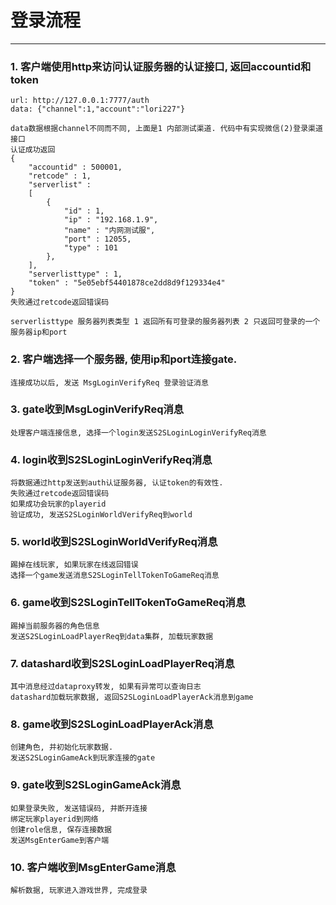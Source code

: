 # 登录流程


***
### 1. 客户端使用http来访问认证服务器的认证接口, 返回accountid和token
	url: http://127.0.0.1:7777/auth
	data: {"channel":1,"account":"lori227"}
	
	data数据根据channel不同而不同, 上面是1 内部测试渠道. 代码中有实现微信(2)登录渠道接口
	认证成功返回
	{
		"accountid" : 500001,
		"retcode" : 1,
		"serverlist" : 
		[
			{
				"id" : 1,
				"ip" : "192.168.1.9",
				"name" : "内网测试服",
				"port" : 12055,
				"type" : 101
			},
		],
		"serverlisttype" : 1,
		"token" : "5e05ebf54401878ce2dd8d9f129334e4"
	}
	失败通过retcode返回错误码

	serverlisttype 服务器列表类型 1 返回所有可登录的服务器列表 2 只返回可登录的一个服务器ip和port

### 2. 客户端选择一个服务器, 使用ip和port连接gate. 
	连接成功以后, 发送 MsgLoginVerifyReq 登录验证消息

### 3. gate收到MsgLoginVerifyReq消息
	处理客户端连接信息, 选择一个login发送S2SLoginLoginVerifyReq消息

### 4. login收到S2SLoginLoginVerifyReq消息
	将数据通过http发送到auth认证服务器, 认证token的有效性.
	失败通过retcode返回错误码
	如果成功会玩家的playerid
	验证成功, 发送S2SLoginWorldVerifyReq到world
### 5. world收到S2SLoginWorldVerifyReq消息
	踢掉在线玩家, 如果玩家在线返回错误
	选择一个game发送消息S2SLoginTellTokenToGameReq消息
### 6. game收到S2SLoginTellTokenToGameReq消息
	踢掉当前服务器的角色信息
	发送S2SLoginLoadPlayerReq到data集群, 加载玩家数据
### 7. datashard收到S2SLoginLoadPlayerReq消息
	其中消息经过dataproxy转发, 如果有异常可以查询日志
	datashard加载玩家数据, 返回S2SLoginLoadPlayerAck消息到game
### 8. game收到S2SLoginLoadPlayerAck消息
	创建角色, 并初始化玩家数据.
	发送S2SLoginGameAck到玩家连接的gate
### 9. gate收到S2SLoginGameAck消息
	如果登录失败, 发送错误码, 并断开连接
	绑定玩家playerid到网络
	创建role信息, 保存连接数据
	发送MsgEnterGame到客户端
### 10. 客户端收到MsgEnterGame消息
	解析数据, 玩家进入游戏世界, 完成登录